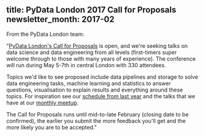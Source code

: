 title: PyData London 2017 Call for Proposals
newsletter_month: 2017-02
---

From the PyData London team:

"[PyData London's Call for Proposals](http://pydata.org/london2017/) is open,
and we're seeking talks on data science and data engineering from all levels
(first-timers super welcome through to those with many years of experience).
The conference will run during May 5-7th in central London with 330 attendees.

Topics we'd like to see proposed include data pipelines and storage to solve
data engineering tasks, machine learning and statistics to answer questions,
visualisation to explain results and everything around these topics. For
inspiration see our [schedule from last year](http://pydata.org/london2016/schedule/)
 and the talks that we have at our [monthly meetup](https://www.meetup.com/PyData-London-Meetup/).

The Call for Proposals runs until mid-to-late February (closing date to be
confirmed), the earlier you submit the more feedback you'll get and the more
likely you are to be accepted."

